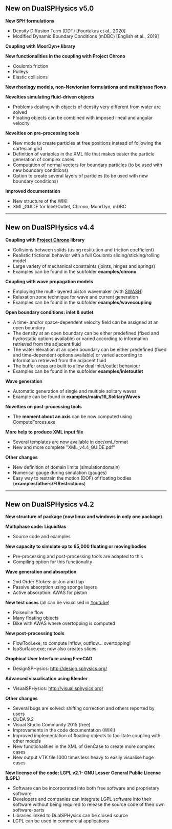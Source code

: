 ## New on DualSPHysics v5.0

**New SPH formulations**
* Density Diffusion Term (DDT) [Fourtakas et al., 2020]
* Modified Dynamic Boundary Conditions (mDBC) [English et al., 2019]

**Coupling with MoorDyn+ library**

**New functionalities in the coupling with Project Chrono**
* Coulomb friction
* Pulleys
* Elastic collisions

**New rheology models, non-Newtonian formulations and multiphase flows**

**Novelties simulating fluid-driven objects**
* Problems dealing with objects of density very different from water are solved
* Floating objects can be combined with imposed lineal and angular velocity

**Novelties on pre-processing tools**
* New mode to create particles at free positions instead of following the cartesian grid
* Definition of variables in the XML file that makes easier the particle generation of complex cases
* Computation of normal vectors for boundary particles (to be used with new boundary conditions)
* Option to create several layers of particles (to be used with new boundary conditions)

**Improved documentation**
* New structure of the WIKI
* XML_GUIDE for Inlet/Outlet, Chrono, MoorDyn, mDBC


***

## New on DualSPHysics v4.4

**Coupling with [Project Chrono](https://projectchrono.org/) library**
* Collisions between solids (using restitution and friction coefficient)
* Realistic frictional behavior with a full Coulomb sliding/sticking/rolling model
* Large variety of mechanical constraints (joints, hinges and springs)
* Examples can be found in the subfolder **examples/chrono**

**Coupling with wave propagation models**
* Employing the multi-layered piston wavemaker (with [SWASH](http://swash.sourceforge.net/))
* Relaxation zone technique for wave and current generation
* Examples can be found in the subfolder **examples/wavecoupling**

**Open boundary conditions: inlet & outlet**
* A time- and/or space-dependent velocity field can be assigned at an open boundary
* The density at an open boundary can be either predefined (fixed and hydrostatic options available) or varied according to information retrieved from the adjacent fluid
* The water elevation at an open boundary can be either predefined (fixed and time-dependent options available) or varied according to information retrieved from the adjacent fluid
* The buffer areas are built to allow dual inlet/outlet behaviour
* Examples can be found in the subfolder **examples/inletoutlet**

**Wave generation**
* Automatic generation of single and multiple solitary waves
* Example can be found in **examples/main/16_SolitaryWaves**

**Novelties on post-processing tools**
* The **moment about an axis** can be now computed using ComputeForces.exe

**More help to produce XML input file**
* Several templates are now available in doc/xml_format
* New and more complete "XML_v4.4_GUIDE.pdf"

**Other changes**
* New definition of domain limits (simulationdomain)
* Numerical gauge during simulation (gauges)
* Easy way to restrain the motion (DOF) of floating bodies (**examples/others/FtRestrictions**)


***


## New on DualSPHysics v4.2

**New structure of package (now linux and windows in only one package)**

**Multiphase code: LiquidGas**
* Source code and examples

**New capacity to simulate up to 65,000 floating or moving bodies** 
* Pre-processing and post-processing tools are adapted to this
* Compiling option for this functionality

**Wave generation and absorption**
* 2nd Order Stokes: piston and flap
* Passive absorption using sponge layers
* Active absorption: AWAS for piston

**New test cases** (all can be visualised in [Youtube](https://www.youtube.com/watch?v=BvCXgew5Ucs&list=PLwaIMU-iIzj2MnNs8w9nH0yluapkGh0jP)) 
* Poiseuille flow
* Many floating objects
* Dike with AWAS where overtopping is computed

**New post-processing tools**
* FlowTool.exe; to compute inflow, outflow… overtopping!
* IsoSurface.exe; now also creates slices 

**Graphical User Interface using FreeCAD** 
* DesignSPHysics: http://design.sphysics.org/ 

**Advanced visualisation using Blender**
* VisualSPHysics: http://visual.sphysics.org/ 

**Other changes**
* Several bugs are solved: shifting correction and others reported by users
* CUDA 9.2
* Visual Studio Community 2015 (free)
* Improvements in the code documentation (WIKI)
* Improved implementation of floating objects to facilitate coupling with other models
* New functionalities in the XML of GenCase to create more complex cases
* New output VTK file 1000 times less heavy to easily visualise huge cases

**New license of the code: LGPL v2.1- GNU Lesser General Public License (LGPL)**
* Software can be incorporated into both free software and proprietary software 
* Developers and companies can integrate LGPL software into their software without being required to release the source code of their own software-parts
* Libraries linked to DualSPHysics can be closed source
* LGPL can be used in commercial applications


